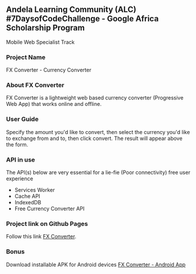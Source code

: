 
## Andela Learning Community (ALC) #7DaysofCodeChallenge - Google Africa Scholarship Program
Mobile Web Specialist Track

### Project Name
FX Converter - Currency Converter 

### About FX Converter
FX Converter is a lightweight web based currency converter (Progressive Web App) that works online and offline.

### User Guide
Specify the amount you'd like to convert, then select the currency you'd like to exchange from and to, then click convert.
The result will appear above the form.

### API in use
The API(s) below are very essential for a lie-fie (Poor connectivity) free user experience

- Services Worker
- Cache API
- IndexedDB
- Free Currency Converter API

### Project link on Github Pages

Follow this link [FX Converter](https://conquestwealthyman.github.io/FX-Converter).

### Bonus
Download installable APK for Android devices [FX Converter - Android App](https://github.com/ConquestWealthyman/FX-Converter/releases/download/v1.0/FXConverter_V1.apk)
